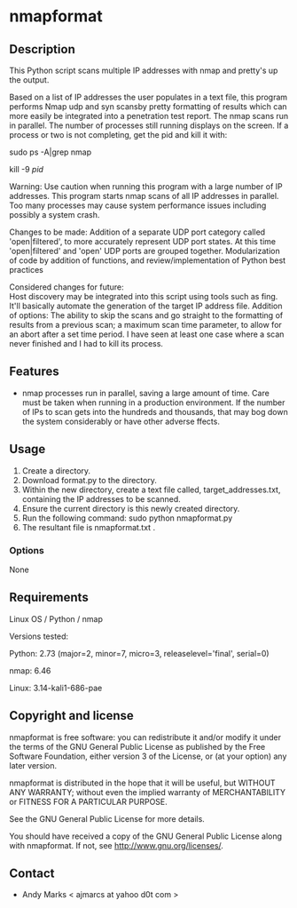 nmapformat
============

Description
-----------
This Python script scans multiple IP addresses with nmap and pretty's up the output.

Based on a list of IP addresses the user populates in a text file, this program performs Nmap udp and syn scansby pretty formatting of results which can more easily be integrated into a penetration test report.   The nmap scans run in parallel. The number of processes still running displays on the screen.  If a process or two is not completing, get the pid and kill it with:

sudo ps -A|grep nmap

kill -9 *pid*

Warning:  Use caution when running this program with a large number of IP addresses.  This program starts nmap scans of all IP addresses in parallel.  Too many processes may cause system performance issues including possibly a system crash.

Changes to be made:
Addition of a separate UDP port category called 'open|filtered', to more accurately represent UDP port states.  At this time  'open|filtered' and 'open' UDP ports are grouped together.
Modularization of code by addition of functions, and review/implementation of Python best practices

Considered changes for future:  
Host discovery may be integrated into this script using tools such as fing.  It'll basically automate the generation of the target IP address file.
Addition of options:  The ability to skip the scans and go straight to the formatting of results from a previous scan; a maximum scan time parameter, to allow for an abort after a set time period.  I have seen at least one case where a scan never finished and I had to kill its process.

Features
--------
* nmap processes run in parallel, saving a large amount of time.  Care must be taken when running in a production environment.  If the number of IPs to scan gets into the hundreds and thousands, that may bog down the system considerably or have other adverse ffects.

Usage
-----
1. Create a directory.
2. Download format.py to the directory.
3. Within the new directory, create a text file called, target_addresses.txt, containing the IP addresses to be scanned.
4. Ensure the current directory is this newly created directory.
5. Run the following command:  sudo python nmapformat.py
7. The resultant file is nmapformat.txt .

### Options
None

Requirements
------------
Linux OS / Python / nmap

Versions tested:

Python: 2.73 (major=2, minor=7, micro=3, releaselevel='final', serial=0)

nmap: 6.46

Linux: 3.14-kali1-686-pae


Copyright and license
---------------------
nmapformat is free software: you can redistribute it and/or modify it under the terms of the GNU General Public License as published by the Free Software Foundation, either version 3 of the License, or (at your option) any later version.

nmapformat is distributed in the hope that it will be useful, but WITHOUT ANY WARRANTY; without even the implied warranty of MERCHANTABILITY or FITNESS FOR A PARTICULAR PURPOSE.  

See the GNU General Public License for more details.

You should have received a copy of the GNU General Public License along with nmapformat. 
If not, see http://www.gnu.org/licenses/.

Contact
-------
* Andy Marks < ajmarcs at yahoo d0t com >
